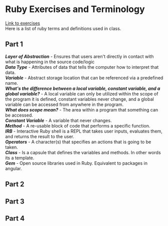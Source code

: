 # Ruby Exercises and Terminology
[Link to exercises](https://github.com/cruzgerman216/CodeLabs-Ruby-on-Rails-Exercises) <br>
Here is a list of ruby terms and definitions used in class.

## Part 1
<em>**Layer of Abstraction**</em> - Ensures that users aren't directly in contact with what is happening in the source code/logic <br>
<em>**Data Type**</em> - Attributes of data that tells the computer how to interpret that data. <br>
<em>**Variable**</em> - Abstract storage location that can be referenced via a predefined name. <br>
<em>**What's the difference between a local variable, constant variable, and a global variable?**</em> - A local variable can only be utilized within the scope of the program it is defined, constant variables never change, and a global variable can be accessed from anywhere in the program. <br>
<em>**What does scope mean?**</em> - The area within a program that something can be accessed. <br>
<em>**Constant Variable**</em> - A variable that never changes. <br>
<em>**Method**</em> - A re-usable block of code that performs a specific function. <br>
<em>**IRB**</em> - Interactive Ruby shell is a REPL that takes user inputs, evaluates them, and returns the result to the user.  <br>
<em>**Operators**</em> - A character(s) that specifies an actions that is going to be taken. <br>
<em>**Class**</em> - Is a capsule that defines the variables and methods. In other words its a template. <br>
<em>**Gem**</em> - Open source libraries used in Ruby. Equivalent to packages in angular. <br>

## Part 2

## Part 3

## Part 4